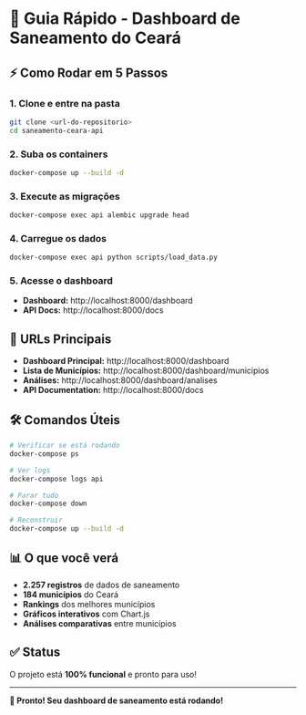 # 🚀 Guia Rápido - Dashboard de Saneamento do Ceará

## ⚡ Como Rodar em 5 Passos

### 1. Clone e entre na pasta
```bash
git clone <url-do-repositorio>
cd saneamento-ceara-api
```

### 2. Suba os containers
```bash
docker-compose up --build -d
```

### 3. Execute as migrações
```bash
docker-compose exec api alembic upgrade head
```

### 4. Carregue os dados
```bash
docker-compose exec api python scripts/load_data.py
```

### 5. Acesse o dashboard
- **Dashboard:** http://localhost:8000/dashboard
- **API Docs:** http://localhost:8000/docs

## 🎯 URLs Principais

- **Dashboard Principal:** http://localhost:8000/dashboard
- **Lista de Municípios:** http://localhost:8000/dashboard/municipios
- **Análises:** http://localhost:8000/dashboard/analises
- **API Documentation:** http://localhost:8000/docs

## 🛠️ Comandos Úteis

```bash
# Verificar se está rodando
docker-compose ps

# Ver logs
docker-compose logs api

# Parar tudo
docker-compose down

# Reconstruir
docker-compose up --build -d
```

## 📊 O que você verá

- **2.257 registros** de dados de saneamento
- **184 municípios** do Ceará
- **Rankings** dos melhores municípios
- **Gráficos interativos** com Chart.js
- **Análises comparativas** entre municípios

## ✅ Status

O projeto está **100% funcional** e pronto para uso!

---

**🎉 Pronto! Seu dashboard de saneamento está rodando!** 